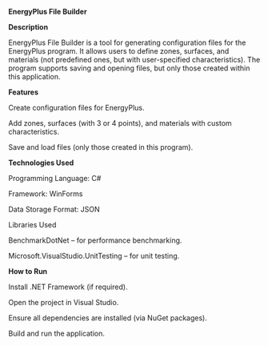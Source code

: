**EnergyPlus File Builder**

**Description**

EnergyPlus File Builder is a tool for generating configuration files for the EnergyPlus program. It allows users to define zones, surfaces, and materials (not predefined ones, but with user-specified characteristics). The program supports saving and opening files, but only those created within this application.

**Features**

Create configuration files for EnergyPlus.

Add zones, surfaces (with 3 or 4 points), and materials with custom characteristics.

Save and load files (only those created in this program).


**Technologies Used**

Programming Language: C#

Framework: WinForms

Data Storage Format: JSON

Libraries Used

BenchmarkDotNet – for performance benchmarking.

Microsoft.VisualStudio.UnitTesting – for unit testing.


**How to Run**

Install .NET Framework (if required).

Open the project in Visual Studio.

Ensure all dependencies are installed (via NuGet packages).

Build and run the application.
